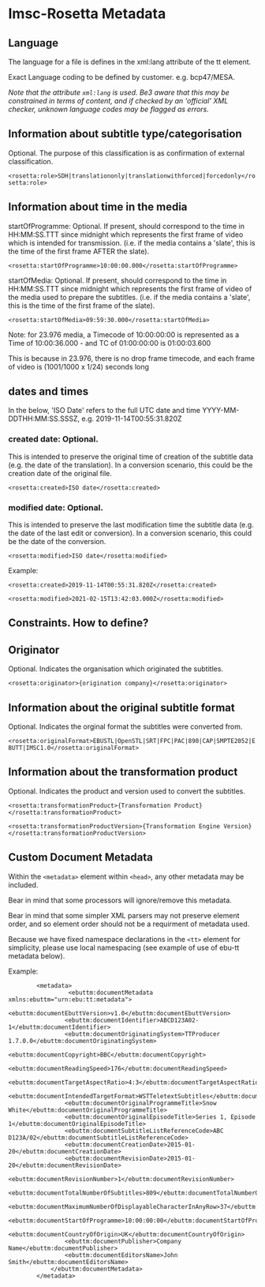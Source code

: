 # Imsc-Rosetta Metadata

## Language
The language for a file is defines in the xml:lang attribute of the tt element.

Exact Language coding to be defined by customer.  e.g. bcp47/MESA.

*Note that the attribute `xml:lang` is used.  Be3 aware that this may be constrained in terms of content, and if checked by an 'official' XML checker, unknown language codes may be flagged as errors.*

## Information about subtitle type/categorisation
Optional.  The purpose of this classification is as confirmation of external classification.

`<rosetta:role>SDH|translationonly|translationwithforced|forcedonly</rosetta:role>`

## Information about time in the media
startOfProgramme: Optional. If present, should correspond to the time in HH:MM:SS.TTT since midnight which represents the first frame of video which is intended for transmission. (i.e. if the media contains a 'slate', this is the time of the first frame AFTER the slate).

`<rosetta:startOfProgramme>10:00:00.000</rosetta:startOfProgramme>`

startOfMedia: Optional. If present, should correspond to the time in HH:MM:SS.TTT since midnight which represents the first frame of video of the media used to prepare the subtitles. (i.e. if the media contains a 'slate', this is the time of the first frame of the slate).

`<rosetta:startOfMedia>09:59:30.000</rosetta:startOfMedia>`


Note: for 23.976 media, a Timecode of 10:00:00:00 is represented as a Time of 10:00:36.000 - and TC of 01:00:00:00 is 01:00:03.600

This is because in 23.976, there is no drop frame timecode, and each frame of video is (1001/1000 x 1/24) seconds long


## dates and times
In the below, 'ISO Date' refers to the full UTC date and time YYYY-MM-DDTHH:MM:SS.SSSZ, e.g. 2019-11-14T00:55:31.820Z

### created date: Optional.  

This is intended to preserve the original time of creation of the subtitle data (e.g. the date of the translation).  In a conversion scenario, this could be the creation date of the original file.

`<rosetta:created>ISO date</rosetta:created>`

### modified date: Optional.  

This is intended to preserve the last modification time the subtitle data (e.g. the date of the last edit or conversion).  In a conversion scenario, this could be the date of the conversion.

`<rosetta:modified>ISO date</rosetta:modified>`

Example:

`<rosetta:created>2019-11-14T00:55:31.820Z</rosetta:created>`

`<rosetta:modified>2021-02-15T13:42:03.000Z</rosetta:modified>`

## Constraints.  How to define?



## Originator
Optional.  Indicates the organisation which originated the subtitles.

`<rosetta:originator>{origination company}</rosetta:originator>`

## Information about the original subtitle format
Optional. Indicates the orginal format the subtitles were converted from.

`<rosetta:originalFormat>EBUSTL|OpenSTL|SRT|FPC|PAC|890|CAP|SMPTE2052|EBUTT|IMSC1.0</rosetta:originalFormat>`

## Information about the transformation product
Optional.  Indicates the product and version used to convert the subtitles.

`<rosetta:transformationProduct>{Transformation Product}</rosetta:transformationProduct>`

`<rosetta:transformationProductVersion>{Transformation Engine Version}</rosetta:transformationProductVersion>`

## Custom Document Metadata

Within the `<metadata>` element within `<head>`, any other metadata may be included.

Bear in mind that some processors will ignore/remove this metadata.  

Bear in mind that some simpler XML parsers may not preserve element order, and so element order should not be a requirment of metadata used.

Because we have fixed namespace declarations in the `<tt>` element for simplicity, please use local namespacing (see example of use of ebu-tt metadata below).

Example:

```
		<metadata>
		         <ebuttm:documentMetadata xmlns:ebuttm="urn:ebu:tt:metadata">
				<ebuttm:documentEbuttVersion>v1.0</ebuttm:documentEbuttVersion>
				<ebuttm:documentIdentifier>ABCD123A02-1</ebuttm:documentIdentifier>
				<ebuttm:documentOriginatingSystem>TTProducer 1.7.0.0</ebuttm:documentOriginatingSystem>
				<ebuttm:documentCopyright>BBC</ebuttm:documentCopyright>
				<ebuttm:documentReadingSpeed>176</ebuttm:documentReadingSpeed>
				<ebuttm:documentTargetAspectRatio>4:3</ebuttm:documentTargetAspectRatio>
				<ebuttm:documentIntendedTargetFormat>WSTTeletextSubtitles</ebuttm:documentIntendedTargetFormat>
				<ebuttm:documentOriginalProgrammeTitle>Snow White</ebuttm:documentOriginalProgrammeTitle>
				<ebuttm:documentOriginalEpisodeTitle>Series 1, Episode 1</ebuttm:documentOriginalEpisodeTitle>
				<ebuttm:documentSubtitleListReferenceCode>ABC D123A/02</ebuttm:documentSubtitleListReferenceCode>
				<ebuttm:documentCreationDate>2015-01-20</ebuttm:documentCreationDate>
				<ebuttm:documentRevisionDate>2015-01-20</ebuttm:documentRevisionDate>
				<ebuttm:documentRevisionNumber>1</ebuttm:documentRevisionNumber>
				<ebuttm:documentTotalNumberOfSubtitles>809</ebuttm:documentTotalNumberOfSubtitles>
				<ebuttm:documentMaximumNumberOfDisplayableCharacterInAnyRow>37</ebuttm:documentMaximumNumberOfDisplayableCharacterInAnyRow>
				<ebuttm:documentStartOfProgramme>10:00:00:00</ebuttm:documentStartOfProgramme>
				<ebuttm:documentCountryOfOrigin>UK</ebuttm:documentCountryOfOrigin>
				<ebuttm:documentPublisher>Company Name</ebuttm:documentPublisher>
				<ebuttm:documentEditorsName>John Smith</ebuttm:documentEditorsName>
			</ebuttm:documentMetadata>
		</metadata>

```

